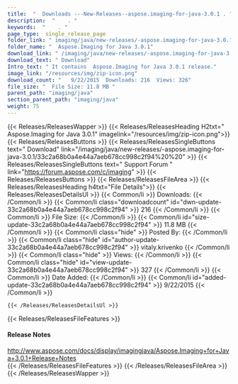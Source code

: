 ```yaml
---
title:  "  Downloads ---New-Releases--aspose.imaging-for-java-3.0.1 . " 
description:  "    . " 
keywords:  "    . " 
page_type:  single_release_page
folder_link: " imaging/java/new-releases/-aspose.imaging-for-java-3.0.1/"
folder_name: "  Aspose.Imaging for Java 3.0.1"
download_link: " /imaging/java/new-releases/-aspose.imaging-for-java-3.0.1/33c2a68b0a4e44a7aeb678cc998c2f94"
download_text: " Download"
Intro_text: " It contains  Aspose.Imaging for Java 3.0.1 release."
image_link: "/resources/img/zip-icon.png"
download_count: "   9/22/2015  Downloads: 216  Views: 326"
file_size: "  File Size: 11.8 MB "
parent_path: "imaging/java"
section_parent_path: "imaging/java"
weight: 75
---
```


{{< Releases/ReleasesWapper >}}
  {{< Releases/ReleasesHeading H2txt="  Aspose.Imaging for Java 3.0.1" imagelink="/resources/img/zip-icon.png">}}
  {{< Releases/ReleasesButtons >}}
    {{< Releases/ReleasesSingleButtons text=" Download" link="/imaging/java/new-releases/-aspose.imaging-for-java-3.0.1/33c2a68b0a4e44a7aeb678cc998c2f94%20%20" >}}
    {{< Releases/ReleasesSingleButtons text=" Support Forum " link="https://forum.aspose.com/c/imaging" >}}
  {{< Releases/ReleasesButtons >}}
  {{< Releases/ReleasesFileArea >}}
    {{< Releases/ReleasesHeading h4txt="File Details">}}
    {{< Releases/ReleasesDetailsUl >}}
            {{< Common/li  >}} Downloads: {{< /Common/li >}} 
      {{< Common/li class="downloadcount" id="dwn-update-33c2a68b0a4e44a7aeb678cc998c2f94" >}} 216 {{< /Common/li >}} 
      {{< Common/li  >}} File Size: {{< /Common/li >}} 
      {{< Common/li id="size-update-33c2a68b0a4e44a7aeb678cc998c2f94" >}} 11.8 MB {{< /Common/li >}} 
      {{< Common/li  class="hide" >}} Posted By: {{< /Common/li >}} 
      {{< Common/li class="hide" id="author-update-33c2a68b0a4e44a7aeb678cc998c2f94" >}} vitaly.krivenko {{< /Common/li >}} 
      {{< Common/li class="hide"  >}} Views: {{< /Common/li >}} 
      {{< Common/li class="hide" id="view-update-33c2a68b0a4e44a7aeb678cc998c2f94" >}} 327 {{< /Common/li >}} 
      {{< Common/li  >}} Date Added: {{< /Common/li >}} 
      {{< Common/li id="added-update-33c2a68b0a4e44a7aeb678cc998c2f94" >}} 9/22/2015 {{< /Common/li >}} 

    {{< /Releases/ReleasesDetailsUl >}}

  {{< Releases/ReleasesFileFeatures >}}
      <h4>Release Notes</h4><div><a href="http://www.aspose.com/docs/display/imagingjava/Aspose.Imaging+for+Java+3.0.1+Release+Notes">http://www.aspose.com/docs/display/imagingjava/Aspose.Imaging+for+Java+3.0.1+Release+Notes</a></div>
  {{< /Releases/ReleasesFileFeatures >}}
 {{< /Releases/ReleasesFileArea >}}
{{< /Releases/ReleasesWapper >}}


